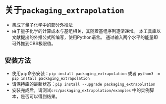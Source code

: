 # 关于`packaging_extrapolation`
* 集成了量子化学中的部分外推法
* 由于量子化学的计算成本与基组相关，其随着基组序列逐渐递增。
本工具库以文献提出的外推公式所编写，使用Python语言。
通过输入两个水平的能量即可外推到CBS极限值。

## 安装方法
* 使用`pip`命令安装：`pip install packaging_extrapolation` 或者 `python3 -m pip install packaging_extrapolation`
* 请保持库的最新状态：`pip install --upgrade packaging_extrapolation`
* 安装完成后，请测试`src/packaging_extrapolation/examples` 中的实例脚本，是否可以得到结果。